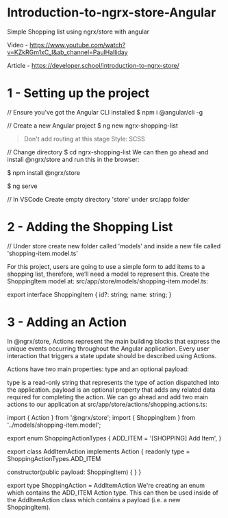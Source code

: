 # Introduction-to-ngrx-store-Angular
Simple Shopping list using ngrx/store with angular

Video - https://www.youtube.com/watch?v=KZkRGm1xC_I&ab_channel=PaulHalliday

Article - https://developer.school/introduction-to-ngrx-store/

# 1 - Setting up the project

// Ensure you've got the Angular CLI installed
$ npm i @angular/cli -g

// Create a new Angular project
$ ng new ngrx-shopping-list

> Don't add routing at this stage
> Style: SCSS

// Change directory
$ cd ngrx-shopping-list
We can then go ahead and install @ngrx/store and run this in the browser:

$ npm install @ngrx/store

$ ng serve

// In VSCode Create empty directory 'store' under src/app folder

# 2 - Adding the Shopping List

// Under store create new folder called 'models' and inside a new file called 'shopping-item.model.ts'

For this project, users are going to use a simple form to add items to a shopping list, therefore, we’ll need a model to represent this. Create the ShoppingItem model at: src/app/store/models/shopping-item.model.ts:

export interface ShoppingItem {
   id?: string;
   name: string;
}

# 3 - Adding an Action

In @ngrx/store, Actions represent the main building blocks that express the unique events occurring throughout the Angular application. Every user interaction that triggers a state update should be described using Actions.

Actions have two main properties: type and an optional payload:

type is a read-only string that represents the type of action dispatched into the application.
payload is an optional property that adds any related data required for completing the action.
We can go ahead and add two main actions to our application at src/app/store/actions/shopping.actions.ts:

import { Action } from '@ngrx/store';
import { ShoppingItem } from '../models/shopping-item.model';

export enum ShoppingActionTypes {
  ADD_ITEM = '[SHOPPING] Add Item',
}

export class AddItemAction implements Action {
  readonly type = ShoppingActionTypes.ADD_ITEM

  constructor(public payload: ShoppingItem) { }
}

export type ShoppingAction = AddItemAction
We're creating an enum which contains the ADD_ITEM Action type. This can then be used inside of the AddItemAction class which contains a payload (i.e. a new ShoppingItem).


